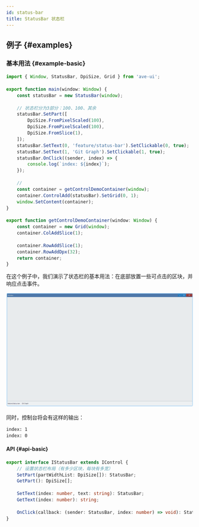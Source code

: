 ```yaml
---
id: status-bar
title: StatusBar 状态栏
---
```


<!-- ## 简介 {#introduction}

TODO：以后添加对状态栏的整体介绍。 -->

## 例子 {#examples}

### 基本用法 {#example-basic}

```ts {7,12-14}
import { Window, StatusBar, DpiSize, Grid } from 'ave-ui';

export function main(window: Window) {
    const statusBar = new StatusBar(window);

    // 状态栏分为3部分：100、100、其余
    statusBar.SetPart([
        DpiSize.FromPixelScaled(100),
        DpiSize.FromPixelScaled(100),
        DpiSize.FromSlice(1),
    ]);
    statusBar.SetText(0, 'feature/status-bar').SetClickable(0, true);
    statusBar.SetText(1, 'Git Graph').SetClickable(1, true);
    statusBar.OnClick((sender, index) => {
        console.log(`index: ${index}`);
    });

    //
    const container = getControlDemoContainer(window);
    container.ControlAdd(statusBar).SetGrid(0, 1);
    window.SetContent(container);
}

export function getControlDemoContainer(window: Window) {
    const container = new Grid(window);
    container.ColAddSlice(1);

    container.RowAddSlice(1);
    container.RowAddDpx(32);
    return container;
}
```

在这个例子中，我们演示了状态栏的基本用法：在底部放置一些可点击的区块，并响应点击事件。

![status bar basic](./assets/status-bar-basic.gif)

同时，控制台将会有这样的输出：

```bash
index: 1
index: 0
```

#### API {#api-basic}

```ts
export interface IStatusBar extends IControl {
    // 设置状态栏布局（有多少区块，每块有多宽）
    SetPart(partWidthList: DpiSize[]): StatusBar;
    GetPart(): DpiSize[];

    SetText(index: number, text: string): StatusBar;
    GetText(index: number): string;

    OnClick(callback: (sender: StatusBar, index: number) => void): StatusBar;
}
```
